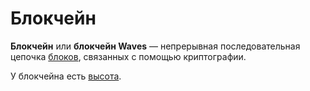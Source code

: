 # Блокчейн

**Блокчейн** или **блокчейн Waves** — непрерывная последовательная цепочка [блоков](/ru/blockchain/block/), связанных с помощью криптографии.

У блокчейна есть [высота](/ru/blockchain/glossary#высота-бnoкчейна).
